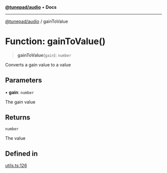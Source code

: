 [**@tunepad/audio**](../README.md) • **Docs**

***

[@tunepad/audio](../globals.md) / gainToValue

# Function: gainToValue()

> **gainToValue**(`gain`): `number`

Converts a gain value to a value

## Parameters

• **gain**: `number`

The gain value

## Returns

`number`

The value

## Defined in

[utils.ts:126](https://github.com/TIDAL-Lab/tunepad_audio/blob/9451562ae9f07b7b952ae7340ca3f4d9b8cd1a4e/src/utils.ts#L126)
